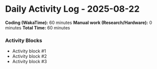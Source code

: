 # Daily Activity Log - 2025-08-22

**Coding (WakaTime):** 60 minutes
**Manual work (Research/Hardware):** 0 minutes
**Total Time:** 60 minutes

### Activity Blocks
- Activity block #1
- Activity block #2
- Activity block #3
